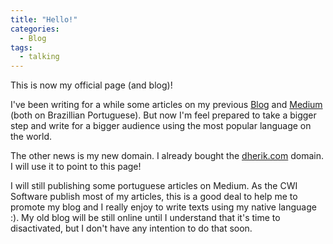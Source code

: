 ```yaml
---
title: "Hello!"
categories:
  - Blog
tags:
  - talking
---
```


This is now my official page (and blog)! 

I've been writing for a while some articles on my previous [Blog](https://qualidadegarantida.blogspot.com) and [Medium](https://medium.com/@dherik) (both on Brazillian Portuguese). But now I'm feel prepared to take a bigger step and write for a bigger audience using the most popular language on the world. 

The other news is my new domain. I already bought the [dherik.com](http://dherik.com) domain. I will use it to point to this page!

I will still publishing some portuguese articles on Medium. As the CWI Software publish most of my articles, this is a good deal to help me to promote my blog  and I really enjoy to write texts using my native language :). My old blog will be still online until I understand that it's time to disactivated, but I don't have any intention to do that soon.